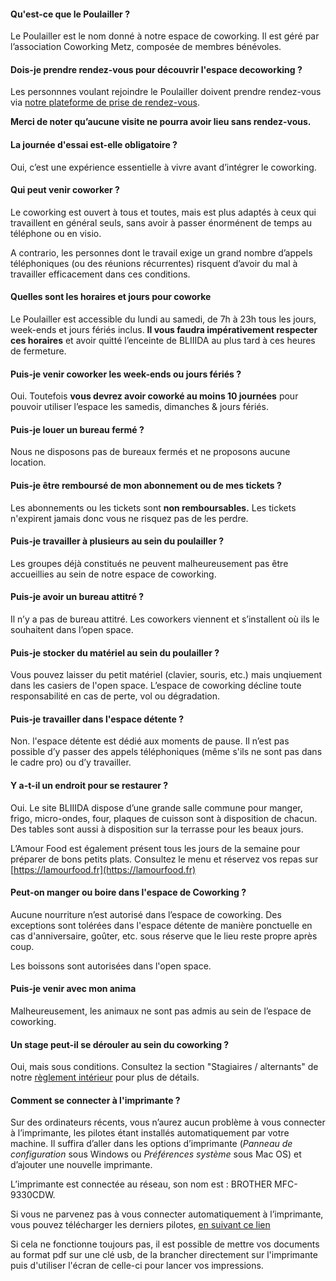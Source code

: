 #### Qu'est-ce que le Poulailler ?

Le Poulailler est le nom donné à notre espace de coworking. Il est géré par l’association Coworking Metz, composée de membres bénévoles. 

#### Dois-je prendre rendez-vous pour découvrir l'espace decoworking ?

Les personnnes voulant rejoindre le Poulailler doivent prendre rendez-vous via [notre plateforme de prise de rendez-vous](https://rejoindre.coworking-metz.fr).

**Merci de noter qu’aucune visite ne pourra avoir lieu sans rendez-vous.**

#### La journée d'essai est-elle obligatoire ?

Oui, c’est une expérience essentielle à vivre avant d’intégrer le coworking.

#### Qui peut venir coworker ?

Le coworking est ouvert à tous et toutes, mais est plus adaptés à ceux qui travaillent en général seuls, sans avoir à passer énorménent de temps au téléphone ou en visio. 

A contrario, les personnes dont le travail exige un grand nombre d’appels téléphoniques (ou des réunions récurrentes) risquent d’avoir du mal à travailler efficacement dans ces conditions.

#### Quelles sont les horaires et jours pour coworke

Le Poulailler est accessible du lundi au samedi, de 7h à 23h tous les jours, week-ends et jours fériés inclus. **Il vous faudra impérativement respecter ces horaires** et avoir quitté l’enceinte de BLIIIDA au plus tard à ces heures de fermeture.

#### Puis-je venir coworker les week-ends ou jours fériés ?

Oui. Toutefois **vous devrez avoir coworké au moins 10 journées** pour pouvoir utiliser l’espace les samedis, dimanches & jours fériés.

#### Puis-je louer un bureau fermé ?

Nous ne disposons pas de bureaux fermés et ne proposons aucune location.

#### Puis-je être remboursé de mon abonnement ou de mes tickets ?

Les abonnements ou les tickets sont **non remboursables.** Les tickets n'expirent jamais donc vous ne risquez pas de les perdre.

#### Puis-je travailler à plusieurs au sein du poulailler ?

Les groupes déjà constitués ne peuvent malheureusement pas être accueillies au sein de notre espace de coworking.

#### Puis-je avoir un bureau attitré ?

Il n’y a pas de bureau attitré. Les coworkers viennent et s’installent où ils le souhaitent dans l’open space.

#### Puis-je stocker du matériel au sein du poulailler ?

Vous pouvez laisser du petit matériel (clavier, souris, etc.) mais unqiuement dans les casiers de l'open space. L’espace de coworking décline toute responsabilité en cas de perte, vol ou dégradation.


#### Puis-je travailler dans l'espace détente ?

Non. l'espace détente est dédié aux moments de pause. Il n’est pas possible d’y passer des appels téléphoniques (même s'ils ne sont pas dans le cadre pro) ou d’y travailler.

#### Y a-t-il un endroit pour se restaurer ?

Oui. Le site BLIIIDA dispose d’une grande salle commune pour manger, frigo, micro-ondes, four, plaques de cuisson sont à disposition de chacun. Des tables sont aussi à disposition sur la terrasse pour les beaux jours.

L’Amour Food est également présent tous les jours de la semaine pour préparer de bons petits plats. Consultez le menu et réservez vos repas sur [https://lamourfood.fr](https://lamourfood.fr)

#### Peut-on manger ou boire dans l'espace de Coworking ?

Aucune nourriture n’est autorisé dans l’espace de coworking. Des exceptions sont tolérées dans l'espace détente de manière ponctuelle en cas d'anniversaire, goûter, etc. sous réserve que le lieu reste propre après coup.

Les boissons sont autorisées dans l'open space.

#### Puis-je venir avec mon anima

Malheureusement, les animaux ne sont pas admis au sein de l’espace de coworking.

#### Un stage peut-il se dérouler au sein du coworking ?

Oui, mais sous conditions. Consultez la section "Stagiaires / alternants" de notre [règlement intérieur](https://www.coworking-metz.fr/reglement-interieur/) pour plus de détails.

#### Comment se connecter à l'imprimante ?

Sur des ordinateurs récents, vous n’aurez aucun problème à vous connecter à l’imprimante, les pilotes étant installés automatiquement par votre machine. Il suffira d’aller dans les options d’imprimante (_Panneau de configuration_ sous Windows ou _Préférences système_ sous Mac OS) et d’ajouter une nouvelle imprimante.

L’imprimante est connectée au réseau, son nom est : BROTHER MFC-9330CDW.

Si vous ne parvenez pas à vous connecter automatiquement à l’imprimante, vous pouvez télécharger les derniers pilotes, [en suivant ce lien](http://support.brother.com/g/b/downloadtop.aspx?c=fr&lang=fr&prod=mfc9330cdw\_us\_eu\_as)

Si cela ne fonctionne toujours pas, il est possible de mettre vos documents au format pdf sur une clé usb, de la brancher directement sur l'imprimante puis d'utiliser l'écran de celle-ci pour lancer vos impressions.
